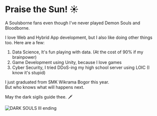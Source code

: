 # Praise the Sun! ☀️

A Soulsborne fans even though I've never played Demon Souls and Bloodborne.

I love Web and Hybrid App development, but I also like doing other things too. Here are a few:

1. Data Science, It's fun playing with data. (At the cost of 90% if my brainpower)
1. Game Development using Unity, because I love games
1. Cyber Security, I tried DDoS-ing my high school server using LOIC (I know it's stupid)

I just graduated from SMK Wikrama Bogor this year.  
But who knows what will happens next.

May the dark sigils guide thee. 🗡️

![DARK SOULS III ending](https://media1.tenor.com/images/1f606c89e11905066426acbee623a078/tenor.gif)